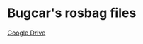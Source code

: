 # Bugcar's rosbag files

[Google Drive](https://drive.google.com/drive/folders/1f9fqskyrTsWOEx4tSRHZ7-Y09Sr8fh7u?usp=sharing)
